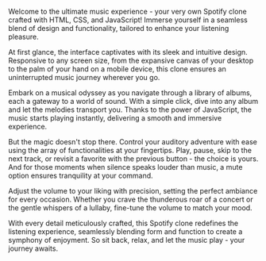 Welcome to the ultimate music experience - your very own Spotify clone crafted with HTML, CSS, and JavaScript! Immerse yourself in a seamless blend of design and functionality, tailored to enhance your listening pleasure.

At first glance, the interface captivates with its sleek and intuitive design. Responsive to any screen size, from the expansive canvas of your desktop to the palm of your hand on a mobile device, this clone ensures an uninterrupted music journey wherever you go.

Embark on a musical odyssey as you navigate through a library of albums, each a gateway to a world of sound. With a simple click, dive into any album and let the melodies transport you. Thanks to the power of JavaScript, the music starts playing instantly, delivering a smooth and immersive experience.

But the magic doesn't stop there. Control your auditory adventure with ease using the array of functionalities at your fingertips. Play, pause, skip to the next track, or revisit a favorite with the previous button - the choice is yours. And for those moments when silence speaks louder than music, a mute option ensures tranquility at your command.

Adjust the volume to your liking with precision, setting the perfect ambiance for every occasion. Whether you crave the thunderous roar of a concert or the gentle whispers of a lullaby, fine-tune the volume to match your mood.

With every detail meticulously crafted, this Spotify clone redefines the listening experience, seamlessly blending form and function to create a symphony of enjoyment. So sit back, relax, and let the music play - your journey awaits.
